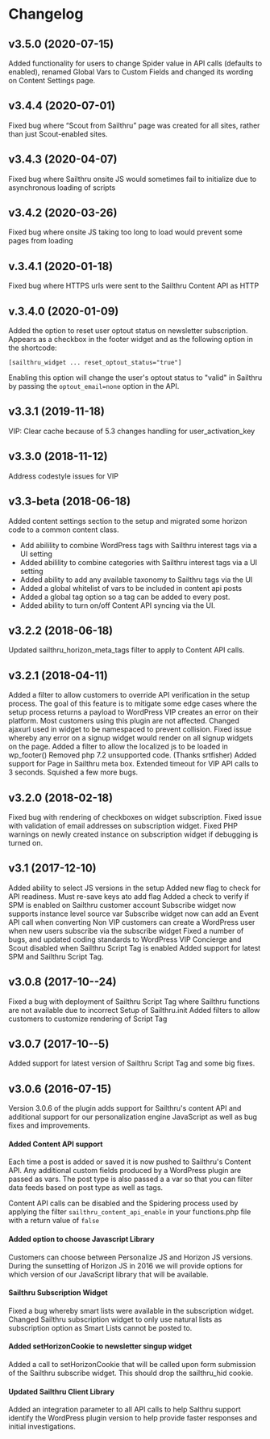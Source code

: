 # Changelog

## v3.5.0 (2020-07-15)
Added functionality for users to change Spider value in API calls (defaults to enabled), renamed Global Vars to Custom Fields and changed its wording on Content Settings page. 

## v3.4.4 (2020-07-01)
Fixed bug where “Scout from Sailthru” page was created for all sites, rather than just Scout-enabled sites.

## v3.4.3 (2020-04-07)
Fixed bug where Sailthru onsite JS would sometimes fail to initialize due to asynchronous loading of scripts

## v3.4.2 (2020-03-26)
Fixed bug where onsite JS taking too long to load would prevent some pages from loading

## v.3.4.1 (2020-01-18)
Fixed bug where HTTPS urls were sent to the Sailthru Content API as HTTP

## v.3.4.0 (2020-01-09)
Added the option to reset user optout status on newsletter subscription. Appears as a checkbox in the footer widget and as the following option in the shortcode:
```
[sailthru_widget ... reset_optout_status="true"]
```

Enabling this option will change the user's optout status to "valid" in Sailthru by passing the `optout_email=none` option in the API.

## v3.3.1 (2019-11-18)
VIP: Clear cache because of 5.3 changes handling for user_activation_key

## v3.3.0 (2018-11-12)
Address codestyle issues for VIP

## v3.3-beta (2018-06-18)
Added content settings section to the setup and migrated some horizon code to a common content class. 

* Add abilility to combine WordPress tags with Sailthru interest tags via a UI setting
* Added abilility to combine categories with Sailthru interest tags via a UI setting
* Added ability to add any available taxonomy to Sailthru tags via the UI
* Added a global whitelist of vars to be included in content api posts
* Added a global tag option so a tag can be added to every post. 
* Added ability to turn on/off Content API syncing via the UI. 

## v3.2.2 (2018-06-18)
Updated sailthru_horizon_meta_tags filter to apply to Content API calls. 

## v3.2.1 (2018-04-11)
Added a filter to allow customers to override API verification in the setup process. The goal of this feature is to mitigate some edge cases where the setup process returns a payload to WordPress VIP creates an error on their platform. Most customers using this plugin are not affected. 
Changed ajaxurl used in widget to be namespaced to prevent collision.
Fixed issue whereby any error on a signup widget would render on all signup widgets on the page.
Added a filter to allow the localized js to be loaded in wp_footer()
Removed php 7.2 unsupported code. (Thanks srtfisher)
Added support for Page in Sailthru meta box. 
Extended timeout for VIP API calls to 3 seconds. 
Squished a few more bugs. 


## v3.2.0 (2018-02-18)
Fixed bug with rendering of checkboxes on widget subscription.
Fixed issue with validation of email addresses on subscription widget. 
Fixed PHP warnings on newly created instance on subscription widget if debugging is turned on. 


## v3.1 (2017-12-10)
Added ability to select JS versions in the setup
Added new flag to check for API readiness. Must re-save keys ato add flag
Added a check to verify if SPM is enabled on Sailthru customer account
Subscribe widget now supports instance level source var
Subscribe widget now can add an Event API call when converting
Non VIP customers can create a WordPress user when new users subscribe via the subscribe widget
Fixed a number of bugs, and updated coding standards to WordPress VIP
Concierge and Scout disabled when Sailthru Script Tag is enabled
Added support for latest SPM and Sailthru Script Tag. 

## v3.0.8 (2017-10--24)
Fixed a bug with deployment of Sailthru Script Tag where Sailthru functions are not available due to incorrect Setup of Sailthru.init
Added filters to allow customers to customize rendering of Script Tag 

## v3.0.7 (2017-10--5)
Added support for latest version of Sailthru Script Tag and some big fixes. 

## v3.0.6 (2016-07-15)

Version 3.0.6 of the plugin adds support for Sailthru's content API and additional support for our personalization engine JavaScript as well as bug fixes and improvements. 

#### Added Content API support

Each time a post is added or saved it is now pushed to Sailthru's Content API. Any additional custom fields produced by a WordPress plugin are passed as vars. The post type is also passed a a var so that you can filter data feeds based on post type as well as tags. 

Content API calls can be disabled and the Spidering process used by applying the filter ```sailthru_content_api_enable``` in your functions.php file with a return value of ```false```

#### Added option to choose Javascript Library

Customers can choose between Personalize JS and Horizon JS versions. During the sunsetting of Horizon JS in 2016 we will provide options for which version of our JavaScript library that will be available. 

#### Sailthru Subscription Widget
Fixed a bug whereby smart lists were available in the subscription widget. Changed Sailthru subscription widget to only use natural lists as subscription option as Smart Lists cannot be posted to.

#### Added setHorizonCookie to newsletter singup widget

Added a call to setHorizonCookie that will be called upon form submission of the Sailthru subscribe widget. This should drop the sailthru_hid cookie.


#### Updated Sailthru Client Library 
Added an integration parameter to all API calls to help Salthru support identify the WordPress plugin version to help provide faster responses and initial investigations.
